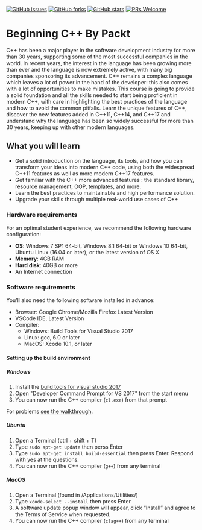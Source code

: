 [![GitHub issues](https://img.shields.io/github/issues/TrainingByPackt/BeginningCPlusPlus.svg)](https://github.com/TrainingByPackt/BeginningCPlusPlus/issues)
[![GitHub forks](https://img.shields.io/github/forks/TrainingByPackt/BeginningCPlusPlus.svg)](https://github.com/TrainingByPackt/BeginningCPlusPlus/network)
[![GitHub stars](https://img.shields.io/github/stars/TrainingByPackt/BeginningCPlusPlus.svg)](https://github.com/TrainingByPacktBeginningCPlusPlus/stargazers)
[![PRs Welcome](https://img.shields.io/badge/PRs-welcome-brightgreen.svg)](https://github.com/TrainingByPackt/BeginningCPlusPlus/pulls)



# Beginning C++ By Packt
C++ has been a major player in the software development industry for more than 30 years, supporting some of
the most successful companies in the world.
In recent years, the interest in the language has been growing more than ever and the language is now
extremely active, with many big companies sponsoring its advancement.
C++ remains a complex language which leaves a lot of power in the hand of the developer: this also comes
with a lot of opportunities to make mistakes.
This course is going to provide a solid foundation and all the skills needed to start being proficient in modern
C++, with care in highlighting the best practices of the language and how to avoid the common pitfalls.
Learn the unique features of C++, discover the new features added in C++11, C++14, and C++17 and
understand why the language has been so widely successful for more than 30 years, keeping up with other
modern languages.


## What you will learn
* Get a solid introduction on the language, its tools, and how you can transform your ideas into
modern C++ code, using both the widespread C++11 features as well as more modern C++17
features.
* Get familiar with the C++ more advanced features : the standard library, resource management, OOP,
templates, and more.
* Learn the best practices to maintainable and high performance solution.
* Upgrade your skills through multiple real-world use cases of C++



### Hardware requirements
For an optimal student experience, we recommend the following hardware configuration:
* **OS**: Windows 7 SP1 64-bit, Windows 8.1 64-bit or Windows 10 64-bit, Ubuntu Linux (16.04 or later), or the latest version of OS X
* **Memory**: 4GB RAM 
* **Hard disk**: 40GB or more
* An Internet connection



### Software requirements
You’ll also need the following software installed in advance:
* Browser: Google Chrome/Mozilla Firefox Latest Version
* VSCode IDE, Latest Version
* Compiler:
    - Windows: Build Tools for Visual Studio 2017
    - Linux: gcc, 6.0 or later
    - MacOS: Xcode 10.1, or later

#### Setting up the build environment

##### Windows

1. Install the [build tools for visual studio 2017](https://visualstudio.microsoft.com/downloads/#build-tools-for-visual-studio-2017)
2. Open "Developer Command Prompt for VS 2017" from the start menu
3. You can now run the C++ compiler (`cl.exe`) from that prompt

For problems [see the walkthrough](https://docs.microsoft.com/en-us/cpp/build/walkthrough-compiling-a-native-cpp-program-on-the-command-line?view=vs-2017).

##### Ubuntu

1. Open a Terminal (ctrl + shift + T)
2. Type `sudo apt-get update` then perss Enter
3. Type `sudo apt-get install build-essential` then press Enter. Respond with yes at the questions.
4. You can now run the C++ compiler (`g++`) from any terminal

##### MacOS

1. Open a Terminal (found in /Applications/Utilities/)
2. Type `xcode-select --install` then press Enter
3. A software update popup window will appear, click “Install” and agree to the Terms of Service when requested.
4. You can now run the C++ compiler (`clag++`) from any terminal





